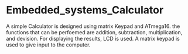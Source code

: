 # Embedded_systems_Calculator
 A simple Calculator is designed using matrix Keypad and ATmega16.
 the functions that can be perfoemed are addition, subtraction, multiplication, and devision.
For displaying the results, LCD is used.
A matrix keypad is used to give input to the computer.
